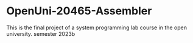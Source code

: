 # OpenUni-20465-Assembler
This is the final project of a system programming lab course in the open university. semester 2023b
